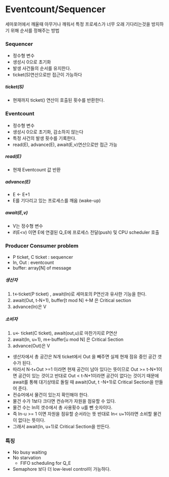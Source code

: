 # Eventcount/Sequencer

세마포어에서 깨울때 아무거나 깨워서 특정 프로세스가 너무 오래 기다리는것을 방지하기 위해 순서를 정해주는 방법



### Sequencer

* 정수형 변수
* 생성시 0으로 초기화
* 발생 사건들의 순서를 유지한다.
* ticket(S)연산으로만 접근이 가능하다



##### ticket(S)

* 현재까지 ticket() 연산이 호출된 횟수를 반환한다.



### Eventcount

* 정수형 변수
* 생성시 0으로 초기화, 감소하지 않는다
* 특정 사건의 발생 횟수를 기록한다.
* read(E), advance(E), await(E,v)연산으로만 접근 가능



##### read(E)

* 현재 Eventcount 값 반환

##### advance(E)

* E <- E+1
* E를 기다리고 있는 프로세스를 깨움 (wake-up)

##### await(E,v)

* V는 정수형 변수
* if(E<v) 이면 E에 연결된 Q_E에 프로세스 전달(push) 및 CPU scheduler 호출



### Producer Consumer problem

* P ticket, C ticket : sequencer
* In, Out : eventcount
* buffer: array[N] of message

##### 생산자 

1. t<-ticket(P ticket) , await(In)로 세마포의 P연산과 유사한 기능을 한다.
2. await(Out, t-N+1), buffer[t mod N] <-M 은 Critical section
3. advance(In)은 V

##### 소비자

1. u<- ticket(C ticket), await(out,u)로 마찬가지로 P연산
2. await(In, u+1), m<-buffer[u mod N] 은 Critical Section
3. advance(Out)은 V

* 생산자에서 총 공간은 N개 ticket에서 Out 을 빼주면 실제 현재 점유 중인 공간 갯수가 된다.
* 따라서 N-t+Out >=1 이라면 현재 공간이 남아 있다는 뜻이므로 Out >= t-N+1이면 공간이 있는 것이고 반대로 Out < t-N+1이라면 공간이 없다는 것이기 때문에 await를 통해 대기상태로 돌릴 때 await(Out, t -N+1)로 Critical Section을 만들어 준다.
* 컨슈머에서 물건이 있는지 확인해야 한다.
* 물건 수가 1보다 크다면 컨슈머가 자원을 점유할 수 있다.
* 물건 수는 In의 갯수에서 총 사용횟수 u를 뺀 숫자이다.
* 즉 In-u >= 1 이면 자원을 점유할 순서라는 뜻 반대로 In< u+1이라면 소비할 물건이 없다는 뜻이다.
* 그래서 await(In, u+1)로 Critical Section을 만든다.



### 특징

* No busy waiting
* No starvation 
  * FIFO scheduling for Q_E
* Semaphore 보다 더 low-level control이 가능하다.